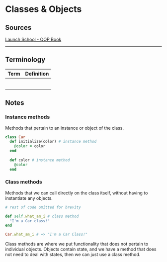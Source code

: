 # Classes & Objects

## Sources

[Launch School - OOP Book](https://launchschool.com/books/oo_ruby/read/the_object_model)

---

## Terminology

| Term | Definition |
| ---- | ---------- |
|      |            |
|      |            |
|      |            |
|      |            |
|      |            |
|      |            |



## Notes

### Instance methods

Methods that pertain to an instance or object of the class.

```ruby
class Car
  def initialize(color) # instance method
    @color = color
  end
  
  def color # instance method
    @color
  end
```



### Class methods

Methods that we can call directly on the class itself, without having to instantiate any objects.

```ruby
# rest of code omitted for brevity

def self.what_am_i # class method
  "I'm a Car class!"
end

Car.what_am_i # => "I'm a Car Class!"
```

Class methods are where we put functionality that does not pertain to individual objects. Objects contain state, and we have a method that does not need to deal with states, then we can just use a class method.





